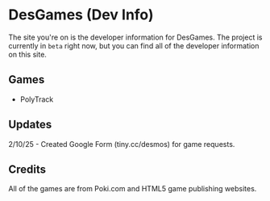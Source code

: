 # DesGames (Dev Info)
The site you're on is the developer information for DesGames. The project is currently in ``beta`` right now, but you can find all of the developer information on this site.

## Games
 - PolyTrack

## Updates

2/10/25 - Created Google Form (tiny.cc/desmos) for game requests.

## Credits

All of the games are from Poki.com and HTML5 game publishing websites.
